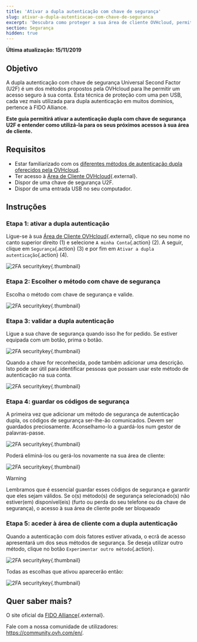 ```yaml
---
title: 'Ativar a dupla autenticação com chave de segurança'
slug: ativar-a-dupla-autenticacao-com-chave-de-seguranca
excerpt: 'Descubra como proteger a sua área de cliente OVHcloud, permitindo a autenticação dupla com chave de segurança U2F'
section: Segurança
hidden: true
---
```


**Última atualização: 15/11/2019**

## Objetivo

A dupla autenticação com chave de segurança Universal Second Factor (U2F) é um dos métodos propostos pela OVHcloud para lhe permitir um acesso seguro à sua conta. Esta técnica de proteção com uma pen USB, cada vez mais utilizada para dupla autenticação em muitos domínios, pertence à FIDO Alliance.

**Este guia permitirá ativar a autenticação dupla com chave de segurança U2F e entender como utilizá-la para os seus próximos acessos à sua área de cliente.**

## Requisitos

- Estar familiarizado com os [diferentes métodos de autenticação dupla oferecidos pela OVHcloud](https://docs.ovh.com/pt/customer/proteger-a-sua-conta-com-uma-2FA/).
- Ter acesso à [Área de Cliente OVHcloud](https://www.ovh.com/auth/?action=gotomanager){.external}.
- Dispor de uma chave de segurança U2F.
- Dispor de uma entrada USB no seu computador.

## Instruções

### Etapa 1: ativar a dupla autenticação

Ligue-se à sua [Área de Cliente OVHcloud](https://www.ovh.com/auth/?action=gotomanager){.external}, clique no seu nome no canto superior direito (1) e selecione `A minha Conta`{.action} (2). A seguir, clique em `Segurança`{.action} (3) e por fim em `Ativar a dupla autenticação`{.action} (4).

![2FA securitykey](images/2fagen2.png){.thumbnail}


### Etapa 2: Escolher o método com chave de segurança

Escolha o método com chave de segurança e valide.

![2FA securitykey](images/2fakey1edit.png){.thumbnail}

### Etapa 3: validar a dupla autenticação

Ligue a sua chave de segurança quando isso lhe for pedido. Se estiver equipada com um botão, prima o botão. 

![2FA securitykey](images/2fakey2.png){.thumbnail}

Quando a chave for reconhecida, pode também adicionar uma descrição. Isto pode ser útil para identificar pessoas que possam usar este método de autenticação na sua conta.

![2FA securitykey](images/2fakey3.png){.thumbnail}

### Etapa 4: guardar os códigos de segurança

A primeira vez que adicionar um método de segurança de autenticação dupla, os códigos de segurança ser-lhe-ão comunicados. Devem ser guardados preciosamente. Aconselhamo-lo a guardá-los num gestor de palavras-passe.

![2FA securitykey](images/2facodes.png){.thumbnail}

Poderá eliminá-los ou gerá-los novamente na sua área de cliente:

![2FA securitykey](images/2facodesaction.png){.thumbnail}

> [!warning]
>
> Lembramos que é essencial guardar esses códigos de segurança e garantir que eles sejam válidos. Se o(s) método(s) de segurança selecionado(s) não estiver(em) disponível(eis) (furto ou perda do seu telefone ou da chave de segurança), o acesso à sua área de cliente pode ser bloqueado
> 

### Etapa 5: aceder à área de cliente com a dupla autenticação

Quando a autenticação com dois fatores estiver ativada, o ecrã de acesso apresentará um dos seus métodos de segurança.
 Se deseja utilizar outro método, clique no botão `Experimentar outro método`{.action}.

![2FA securitykey](images/2fakeylogin.png){.thumbnail}

Todas as escolhas que ativou aparecerão então:

![2FA securitykey](images/2faloginchoice.png){.thumbnail}

## Quer saber mais?

O site oficial da [FIDO Alliance](https://fidoalliance.org/){.external}.

Fale com a nossa comunidade de utilizadores: <https://community.ovh.com/en/>.